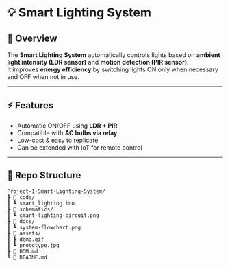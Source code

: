 # 💡 Smart Lighting System

## 📌 Overview
The **Smart Lighting System** automatically controls lights based on **ambient light intensity (LDR sensor)** and **motion detection (PIR sensor)**.  
It improves **energy efficiency** by switching lights ON only when necessary and OFF when not in use.  

---

## ⚡ Features
- Automatic ON/OFF using **LDR + PIR**  
- Compatible with **AC bulbs via relay**  
- Low-cost & easy to replicate  
- Can be extended with IoT for remote control  

---

## 📂 Repo Structure

```text
Project-1-Smart-Lighting-System/
┣ 📂 code/
┃ ┗ smart_lighting.ino
┣ 📂 schematics/
┃ ┗ smart-lighting-circuit.png
┣ 📂 docs/
┃ ┗ system-flowchart.png
┣ 📂 assets/
┃ ┣ demo.gif
┃ ┗ prototype.jpg
┣ 📜 BOM.md
┗ 📜 README.md


